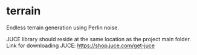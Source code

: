 # terrain
Endless terrain generation using Perlin noise.

JUCE library should reside at the same location as the project main folder. Link for downloading JUCE: https://shop.juce.com/get-juce
